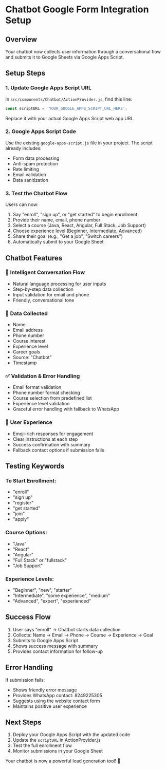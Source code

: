 # Chatbot Google Form Integration Setup

## Overview
Your chatbot now collects user information through a conversational flow and submits it to Google Sheets via Google Apps Script.

## Setup Steps

### 1. Update Google Apps Script URL
In `src/components/Chatbot/ActionProvider.js`, find this line:
```javascript
const scriptURL = 'YOUR_GOOGLE_APPS_SCRIPT_URL_HERE';
```

Replace it with your actual Google Apps Script web app URL.

### 2. Google Apps Script Code
Use the existing `google-apps-script.js` file in your project. The script already includes:
- Form data processing
- Anti-spam protection
- Rate limiting
- Email validation
- Data sanitization

### 3. Test the Chatbot Flow
Users can now:
1. Say "enroll", "sign up", or "get started" to begin enrollment
2. Provide their name, email, phone number
3. Select a course (Java, React, Angular, Full Stack, Job Support)
4. Choose experience level (Beginner, Intermediate, Advanced)
5. Share their goal (e.g., "Get a job", "Switch careers")
6. Automatically submit to your Google Sheet

## Chatbot Features

### 🤖 **Intelligent Conversation Flow**
- Natural language processing for user inputs
- Step-by-step data collection
- Input validation for email and phone
- Friendly, conversational tone

### 📝 **Data Collected**
- Name
- Email address
- Phone number
- Course interest
- Experience level
- Career goals
- Source: "Chatbot"
- Timestamp

### ✅ **Validation & Error Handling**
- Email format validation
- Phone number format checking
- Course selection from predefined list
- Experience level validation
- Graceful error handling with fallback to WhatsApp

### 🎯 **User Experience**
- Emoji-rich responses for engagement
- Clear instructions at each step
- Success confirmation with summary
- Fallback contact options if submission fails

## Testing Keywords

### To Start Enrollment:
- "enroll"
- "sign up"
- "register"
- "get started"
- "join"
- "apply"

### Course Options:
- "Java"
- "React"
- "Angular"
- "Full Stack" or "fullstack"
- "Job Support"

### Experience Levels:
- "Beginner", "new", "starter"
- "Intermediate", "some experience", "medium"
- "Advanced", "expert", "experienced"

## Success Flow
1. User says "enroll" → Chatbot starts data collection
2. Collects: Name → Email → Phone → Course → Experience → Goal
3. Submits to Google Apps Script
4. Shows success message with summary
5. Provides contact information for follow-up

## Error Handling
If submission fails:
- Shows friendly error message
- Provides WhatsApp contact: 8249225305
- Suggests using the website contact form
- Maintains positive user experience

## Next Steps
1. Deploy your Google Apps Script with the updated code
2. Update the `scriptURL` in ActionProvider.js
3. Test the full enrollment flow
4. Monitor submissions in your Google Sheet

Your chatbot is now a powerful lead generation tool! 🚀
